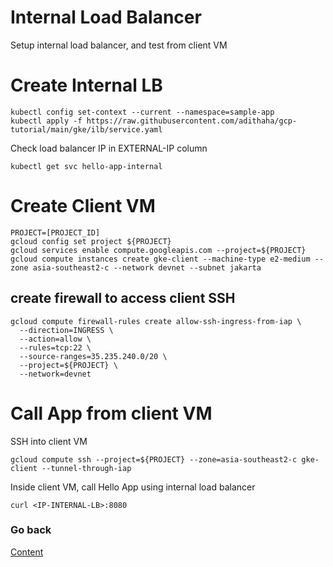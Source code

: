 # Internal Load Balancer
Setup internal load balancer, and test from client VM



# Create Internal LB
```
kubectl config set-context --current --namespace=sample-app
kubectl apply -f https://raw.githubusercontent.com/adithaha/gcp-tutorial/main/gke/ilb/service.yaml
```
Check load balancer IP in EXTERNAL-IP column
```
kubectl get svc hello-app-internal
```

# Create Client VM
```
PROJECT=[PROJECT_ID]
gcloud config set project ${PROJECT}
gcloud services enable compute.googleapis.com --project=${PROJECT}
gcloud compute instances create gke-client --machine-type e2-medium --zone asia-southeast2-c --network devnet --subnet jakarta
```
## create firewall to access client SSH
```
gcloud compute firewall-rules create allow-ssh-ingress-from-iap \
  --direction=INGRESS \
  --action=allow \
  --rules=tcp:22 \
  --source-ranges=35.235.240.0/20 \
  --project=${PROJECT} \
  --network=devnet
```
# Call App from client VM
SSH into client VM
```
gcloud compute ssh --project=${PROJECT} --zone=asia-southeast2-c gke-client --tunnel-through-iap
```
Inside client VM, call Hello App using internal load balancer
```
curl <IP-INTERNAL-LB>:8080
```

### Go back
[Content](https://github.com/adithaha/temp/blob/main/gke/readme.md)
